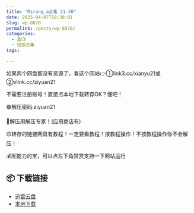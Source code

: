 ```yaml
---
title: "Mirang_a合集 21-30"
date: 2025-04-07T18:38:01
slug: wp-8870
permalink: /posts/wp-8870/
categories:
  - 盖📺
  - 恰饭合集
tags:

---
```


如果两个网盘都没有资源了，看这个网站👉①link3.cc/xianyu21或②vlink.cc/ziyuan21

不需要注册账号！直接点本地下载转存OK？懂吧！

🟢解压密码:ziyuan21

🔵解压用解压专家！(应用商店有)

🟡转存的链接网盘有教程！一定要看教程！按教程操作！不按教程操作你不会解压！

💰🈶能力的宝，可以点左下角赞赏支持一下网站运行

## 📦 下载链接
- [迅雷云盘](https://blziyuan21.com/pay-download/8870?key=ddf02ef3f4&down_id=0)
- [本地下载](https://blziyuan21.com/pay-download/8870?key=ddf02ef3f4&down_id=1)

